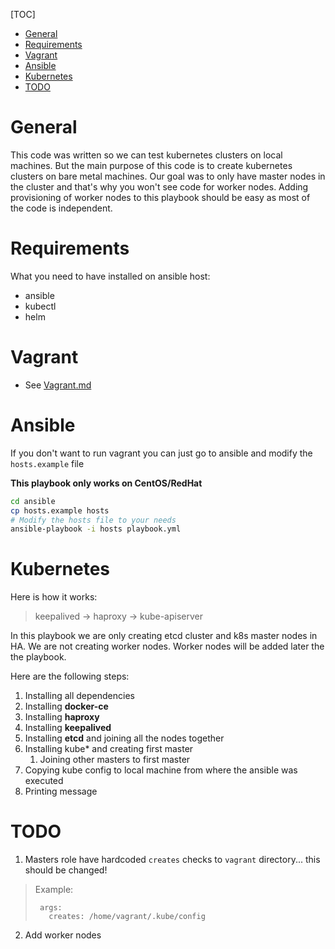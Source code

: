[TOC]
- [General](#general)
- [Requirements](#requirements)
- [Vagrant](#vagrant)
- [Ansible](#ansible)
- [Kubernetes](#kubernetes)
- [TODO](#todo)


# General

This code was written so we can test kubernetes clusters on local machines. But the main purpose of this code is to create kubernetes clusters on bare metal machines. Our goal was to only have master nodes in the cluster and that's why you won't see code for worker nodes. Adding provisioning of worker nodes to this playbook should be easy as most of the code is independent.

# Requirements

What you need to have installed on ansible host:
* ansible
* kubectl
* helm

# Vagrant

- See [Vagrant.md](Vagrant.md)

# Ansible

If you don't want to run vagrant you can just go to ansible and  modify the `hosts.example` file

**This playbook only works on CentOS/RedHat**

```sh
cd ansible
cp hosts.example hosts
# Modify the hosts file to your needs
ansible-playbook -i hosts playbook.yml
```

# Kubernetes

Here is how it works:
> keepalived -> haproxy -> kube-apiserver

In this playbook we are only creating etcd cluster and k8s master nodes in HA. We are not creating worker nodes. Worker nodes will be added later the the playbook.

Here are the following steps:
1. Installing all dependencies
2. Installing **docker-ce**
3. Installing **haproxy**
4. Installing **keepalived**
5. Installing **etcd** and joining all the nodes together
6. Installing kube* and creating first master
   1. Joining other masters to first master
7. Copying kube config to local machine from where the ansible was executed
8. Printing message


# TODO

1. Masters role have hardcoded `creates` checks to `vagrant` directory... this should be changed!

> Example:
>```
>  args:
>    creates: /home/vagrant/.kube/config
>```

2. Add worker nodes
